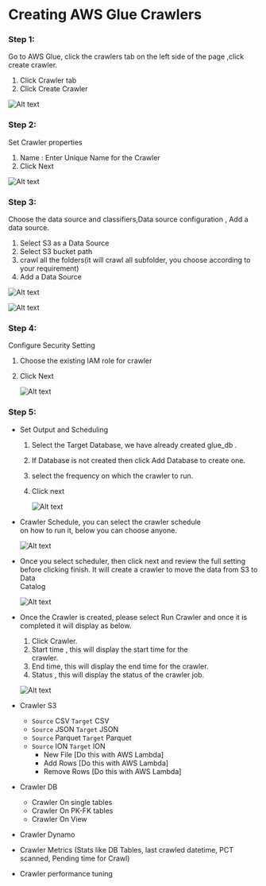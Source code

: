 # Creating AWS Glue Crawlers

### Step 1: 
Go to AWS Glue, click the crawlers tab on the left side of the page ,click create crawler.
   1. Click Crawler tab
   2. Click Create Crawler
      
   ![Alt text](images/image-11.png)
 
### Step 2: 
Set Crawler properties
   1. Name : Enter Unique Name for the Crawler
   2. Click Next
      
   ![Alt text](images/image-12.png)   

### Step 3:
Choose the data source and classifiers,Data source configuration , Add a data source.
   1. Select S3 as a Data Source
   2. Select S3 bucket path
   3. crawl all the folders(it will crawl all subfolder, you choose according to your requirement)
   4. Add a Data Source

   ![Alt text](images/image-13.png)
  
   ![Alt text](images/image-14.png)
 
### Step 4:
Configure Security Setting
   1. Choose the existing IAM role for crawler
   2. Click Next
      
      ![Alt text](images/image-15.png)

### Step 5:
* Set Output and Scheduling
   1. Select the Target Database, we have already created glue_db . 
   2. If Database is not created then click Add Database to create one.
   3. select the frequency on which the crawler to run. 
   4. Click next
      
      ![Alt text](images/image-16.png)

* Crawler Schedule, you can select the crawler schedule  
    on how to run it, below you can choose anyone.
  
     ![Alt text](images/image-18.png)
     
* Once you select scheduler, then click next and review 
   the full setting before clicking finish. It will create a crawler to move the data from S3 to Data 	 
   Catalog
  
   ![Alt text](images/image-19.png)  

* Once the Crawler is created, please select Run Crawler and once it is completed it will display as below.
  1. Click Crawler.
  2. Start time , this will display the start time for the  
      crawler.
  3. End time, this will display the end time for the crawler.
  4. Status , this will display the status of the crawler job.
  
   ![Alt text](images/image-20.png)

* Crawler S3
    * `Source` CSV `Target` CSV
    * `Source` JSON `Target` JSON
    * `Source` Parquet `Target` Parquet
    * `Source` ION `Target` ION
        * New File [Do this with AWS Lambda]
        * Add Rows [Do this with AWS Lambda]
        * Remove Rows [Do this with AWS Lambda]
           
* Crawler DB
    * Crawler On single tables
    * Crawler On PK-FK tables
    * Crawler On View
* Crawler Dynamo
* Crawler Metrics (Stats like DB Tables, last crawled datetime, PCT scanned, Pending time for Crawl)
* Crawler performance tuning


